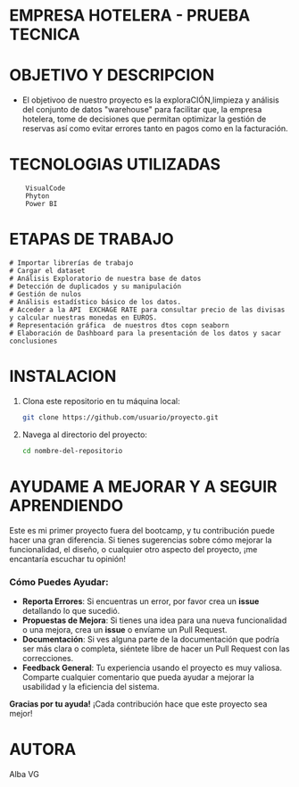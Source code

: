 # EMPRESA HOTELERA - PRUEBA TECNICA

# OBJETIVO Y DESCRIPCION 
* El objetivoo de nuestro proyecto es la exploraCIÓN,limpieza y análisis del conjunto de datos "warehouse"  para facilitar que, la empresa hotelera, tome de decisiones que permitan optimizar la gestión de reservas  así como evitar errores tanto en pagos como en la facturación.

# TECNOLOGIAS UTILIZADAS
        
        VisualCode
        Phyton
        Power BI

# ETAPAS DE TRABAJO
    
    # Importar librerías de trabajo 
    # Cargar el dataset
    # Análisis Exploratorio de nuestra base de datos
    # Detección de duplicados y su manipulación
    # Gestión de nulos
    # Análisis estadístico básico de los datos.
    # Acceder a la API  EXCHAGE RATE para consultar precio de las divisas y calcular nuestras monedas en EUROS.
    # Representación gráfica  de nuestros dtos copn seaborn
    # Elaboración de Dashboard para la presentación de los datos y sacar conclusiones

# INSTALACION

1. Clona este repositorio en tu máquina local:
   ```bash
   git clone https://github.com/usuario/proyecto.git
   ```
2. Navega al directorio del proyecto:
   ```bash
   cd nombre-del-repositorio

# AYUDAME A MEJORAR Y A SEGUIR APRENDIENDO

Este es mi primer proyecto fuera del bootcamp, y tu contribución puede hacer una gran diferencia. Si tienes sugerencias sobre cómo mejorar la funcionalidad, el diseño, o cualquier otro aspecto del proyecto, ¡me encantaría escuchar tu opinión!

### Cómo Puedes Ayudar:
- **Reporta Errores**: Si encuentras un error, por favor crea un **issue** detallando lo que sucedió.
- **Propuestas de Mejora**: Si tienes una idea para una nueva funcionalidad o una mejora, crea un **issue** o envíame un Pull Request.
- **Documentación**: Si ves alguna parte de la documentación que podría ser más clara o completa, siéntete libre de hacer un Pull Request con las correcciones.
- **Feedback General**: Tu experiencia usando el proyecto es muy valiosa. Comparte cualquier comentario que pueda ayudar a mejorar la usabilidad y la eficiencia del sistema.

**Gracias por tu ayuda!** ¡Cada contribución hace que este proyecto sea mejor!

# AUTORA

Alba VG

